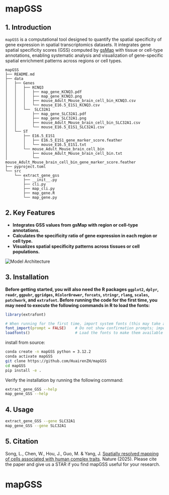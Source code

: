 # mapGSS

## 1. Introduction

`mapGSS` is a computational tool designed to quantify the spatial specificity of gene expression in spatial transcriptomics datasets. It integrates gene spatial specificity scores (GSS) computed by [gsMap](https://github.com/JianYang-Lab/gsMap) with tissue or cell-type annotations, enabling systematic analysis and visualization of gene-specific spatial enrichment patterns across regions or cell types.

```
mapGSS
├── README.md
├── data
│   ├── Genes
│   │   ├── KCNQ3
│   │   │   ├── map_gene_KCNQ3.pdf
│   │   │   ├── map_gene_KCNQ3.png
│   │   │   ├── mouse_Adult_Mouse_brain_cell_bin_KCNQ3.csv
│   │   │   └── mouse_E16.5_E1S1_KCNQ3.csv
│   │   └──  SLC32A1
│   │       ├── map_gene_SLC32A1.pdf
│   │       ├── map_gene_SLC32A1.png
│   │       ├── mouse_Adult_Mouse_brain_cell_bin_SLC32A1.csv
│   │       └── mouse_E16.5_E1S1_SLC32A1.csv
│   └── ST
│       ├── E16.5_E1S1
│       │   ├── E16.5_E1S1_gene_marker_score.feather
│       │   └── mouse_E16.5_E1S1.txt
│       └── mouse_Adult_Mouse_brain_cell_bin
│           ├── mouse_Adult_Mouse_brain_cell_bin.txt
│           └── mouse_Adult_Mouse_brain_cell_bin_gene_marker_score.feather
├── pyproject.toml
└── src
    └── extract_gene_gss
        ├── __init__.py
        ├── cli.py
        ├── map_cli.py
        ├── map_gene.R
        └── map_gene.py

```



## 2. Key Features
	
- __Integrates GSS values from gsMap with region or cell-type annotations.__
- __Calculates the specificity ratio of gene expression in each region or cell type.__
- __Visualizes spatial specificity patterns across tissues or cell populations.__

![Model Architecture](./data/Genes/SLC32A1/map_gene_SLC32A1.png)

## 3. Installation

**Before getting started, you will also need the R packages `ggplot2`, `dplyr`, `readr`, `ggpubr`, `ggridges`, `RColorBrewer`, `forcats`, `stringr`, `rlang`, `scales`, `patchwork`, and `extrafont`. Before running the code for the first time, you may need to execute the following commands in R to load the fonts:**

```R
library(extrafont)

# When running for the first time, import system fonts (this may take a few minutes)
font_import(prompt = FALSE)    # Do not show confirmation prompts; import all fonts by default
loadfonts()                    # Load the fonts to make them available for use
```



install from source:

```bash
conda create -n mapGSS python = 3.12.2
conda activate mapGSS
git clone https://github.com/HuairenZH/mapGSS
cd mapGSS
pip install -e .
```

Verify the installation by running the following command:

```bash
extract_gene_GSS --help
map_gene_GSS --help  
```

## 4. Usage

```bash
extract_gene_GSS --gene SLC32A1
map_gene_GSS --gene SLC32A1
```



## 5. Citation
Song, L., Chen, W., Hou, J., Guo, M. & Yang, J. [Spatially resolved mapping of cells associated with human complex traits](https://www.nature.com/articles/s41586-025-08757-x). Nature (2025).
Please cite the paper and give us a STAR if you find mapGSS useful for your research.

# mapGSS
